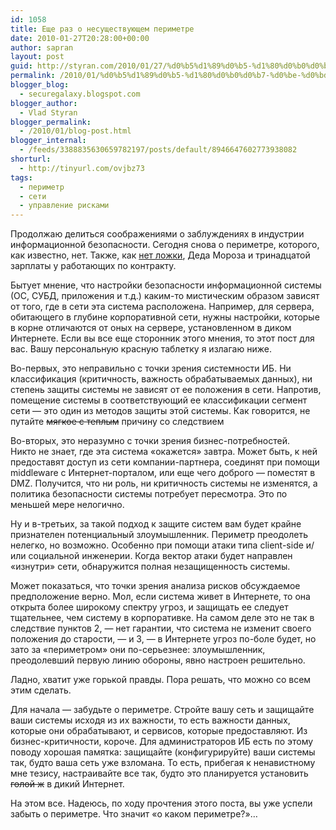 ```yaml
---
id: 1058
title: Еще раз о несуществующем периметре
date: 2010-01-27T20:28:00+00:00
author: sapran
layout: post
guid: http://styran.com/2010/01/27/%d0%b5%d1%89%d0%b5-%d1%80%d0%b0%d0%b7-%d0%be-%d0%bd%d0%b5%d1%81%d1%83%d1%89%d0%b5%d1%81%d1%82%d0%b2%d1%83%d1%8e%d1%89%d0%b5%d0%bc-%d0%bf%d0%b5%d1%80%d0%b8%d0%bc%d0%b5%d1%82%d1%80%d0%b5/
permalink: /2010/01/%d0%b5%d1%89%d0%b5-%d1%80%d0%b0%d0%b7-%d0%be-%d0%bd%d0%b5%d1%81%d1%83%d1%89%d0%b5%d1%81%d1%82%d0%b2%d1%83%d1%8e%d1%89%d0%b5%d0%bc-%d0%bf%d0%b5%d1%80%d0%b8%d0%bc%d0%b5%d1%82%d1%80%d0%b5/
blogger_blog:
  - securegalaxy.blogspot.com
blogger_author:
  - Vlad Styran
blogger_permalink:
  - /2010/01/blog-post.html
blogger_internal:
  - /feeds/3388835630659782197/posts/default/8946647602773938082
shorturl:
  - http://tinyurl.com/ovjbz73
tags:
  - периметр
  - сети
  - управление рисками
---
```

Продолжаю делиться соображениями о заблуждениях в индустрии информационной безопасности.&nbsp;Сегодня снова о периметре, которого, как известно, нет. Также, как [нет ложки](http://lozhki.net/), Деда Мороза и тринадцатой зарплаты у работающих по контракту.

Бытует мнение, что настройки безопасности информационной системы (ОС, СУБД, приложения и т.д.) каким-то мистическим образом зависят от того, где в сети эта система расположена. Например, для сервера, обитающего в глубине корпоративной сети, нужны настройки, которые в корне отличаются от оных на сервере, установленном в диком Интернете. Если вы все еще сторонник этого мнения, то этот пост для вас. Вашу персональную красную таблетку я излагаю ниже.

Во-первых, это неправильно с точки зрения системности ИБ. Ни классификация (критичность, важность обрабатываемых данных), ни степень защиты системы не зависят от ее положения в&nbsp;сети. Напротив, помещение системы в соответствующий ее классификации сегмент сети &#8212; это один из методов защиты этой системы. Как говорится, не путайте <strike>мягкое с теплым</strike> причину со следствием

Во-вторых, это неразумно с точки зрения бизнес-потребностей. Никто&nbsp;не знает, где эта система &#171;окажется&#187; завтра. Может быть, к ней предоставят доступ из сети компании-партнера, соединят при помощи middleware с Интернет-порталом, или еще чего доброго &#8212; поместят в DMZ. Получится, что ни роль, ни критичность системы не изменятся, а политика безопасности системы потребует пересмотра. Это по меньшей мере нелогично.

Ну и в-третьих, за такой подход к защите систем вам будет крайне признателен потенциальный злоумышленник. Периметр преодолеть нелегко, но возможно. Особенно при помощи атаки типа client-side и/или социальной инженерии. Когда вектор атаки будет направлен &#171;изнутри&#187; сети, обнаружится полная незащищенность системы.

Может показаться, что точки зрения анализа рисков обсуждаемое предположение верно. Мол, если система живет в Интернете, то она открыта более широкому спектру угроз, и защищать ее следует тщательнее, чем систему в корпоративке. На самом деле это не так в следствие пунктов 2, &#8212; нет гарантии, что система не изменит своего положения до старости, &#8212; и 3, &#8212; в Интернете угроз по-боле будет, но зато за &#171;периметром&#187; они по-серьезнее: злоумышленник, преодолевший первую линию обороны, явно настроен решительно.

Ладно, хватит уже горькой правды. Пора решать, что можно со всем этим сделать.

Для начала &#8212; забудьте о периметре. Стройте вашу сеть и защищайте ваши системы исходя из их важности, то есть важности данных, которые они обрабатывают, и&nbsp;сервисов, которые предоставляют. Из бизнес-критичности, короче. Для администраторов ИБ есть по этому поводу хорошая памятка: защищайте (конфигурируйте) ваши системы так, будто ваша сеть уже взломана. То есть, прибегая к ненавистному мне тезису, настраивайте все так, будто это планируется установить <strike>голой ж</strike> в дикий Интернет.

На этом все. Надеюсь, по ходу прочтения этого поста, вы уже успели забыть о периметре. Что значит &#171;о каком периметре?&#187;&#8230;

<div class="addtoany_share_save_container addtoany_content_bottom">
  <div class="a2a_kit a2a_kit_size_32 addtoany_list a2a_target" id="wpa2a_83">
    <a class="a2a_button_facebook" href="http://www.addtoany.com/add_to/facebook?linkurl=https%3A%2F%2Fblog.styran.com%2F2010%2F01%2F%25d0%25b5%25d1%2589%25d0%25b5-%25d1%2580%25d0%25b0%25d0%25b7-%25d0%25be-%25d0%25bd%25d0%25b5%25d1%2581%25d1%2583%25d1%2589%25d0%25b5%25d1%2581%25d1%2582%25d0%25b2%25d1%2583%25d1%258e%25d1%2589%25d0%25b5%25d0%25bc-%25d0%25bf%25d0%25b5%25d1%2580%25d0%25b8%25d0%25bc%25d0%25b5%25d1%2582%25d1%2580%25d0%25b5%2F&linkname=%D0%95%D1%89%D0%B5%20%D1%80%D0%B0%D0%B7%20%D0%BE%20%D0%BD%D0%B5%D1%81%D1%83%D1%89%D0%B5%D1%81%D1%82%D0%B2%D1%83%D1%8E%D1%89%D0%B5%D0%BC%20%D0%BF%D0%B5%D1%80%D0%B8%D0%BC%D0%B5%D1%82%D1%80%D0%B5" title="Facebook" rel="nofollow" target="_blank"></a><a class="a2a_button_twitter" href="http://www.addtoany.com/add_to/twitter?linkurl=https%3A%2F%2Fblog.styran.com%2F2010%2F01%2F%25d0%25b5%25d1%2589%25d0%25b5-%25d1%2580%25d0%25b0%25d0%25b7-%25d0%25be-%25d0%25bd%25d0%25b5%25d1%2581%25d1%2583%25d1%2589%25d0%25b5%25d1%2581%25d1%2582%25d0%25b2%25d1%2583%25d1%258e%25d1%2589%25d0%25b5%25d0%25bc-%25d0%25bf%25d0%25b5%25d1%2580%25d0%25b8%25d0%25bc%25d0%25b5%25d1%2582%25d1%2580%25d0%25b5%2F&linkname=%D0%95%D1%89%D0%B5%20%D1%80%D0%B0%D0%B7%20%D0%BE%20%D0%BD%D0%B5%D1%81%D1%83%D1%89%D0%B5%D1%81%D1%82%D0%B2%D1%83%D1%8E%D1%89%D0%B5%D0%BC%20%D0%BF%D0%B5%D1%80%D0%B8%D0%BC%D0%B5%D1%82%D1%80%D0%B5" title="Twitter" rel="nofollow" target="_blank"></a><a class="a2a_button_google_plus" href="http://www.addtoany.com/add_to/google_plus?linkurl=https%3A%2F%2Fblog.styran.com%2F2010%2F01%2F%25d0%25b5%25d1%2589%25d0%25b5-%25d1%2580%25d0%25b0%25d0%25b7-%25d0%25be-%25d0%25bd%25d0%25b5%25d1%2581%25d1%2583%25d1%2589%25d0%25b5%25d1%2581%25d1%2582%25d0%25b2%25d1%2583%25d1%258e%25d1%2589%25d0%25b5%25d0%25bc-%25d0%25bf%25d0%25b5%25d1%2580%25d0%25b8%25d0%25bc%25d0%25b5%25d1%2582%25d1%2580%25d0%25b5%2F&linkname=%D0%95%D1%89%D0%B5%20%D1%80%D0%B0%D0%B7%20%D0%BE%20%D0%BD%D0%B5%D1%81%D1%83%D1%89%D0%B5%D1%81%D1%82%D0%B2%D1%83%D1%8E%D1%89%D0%B5%D0%BC%20%D0%BF%D0%B5%D1%80%D0%B8%D0%BC%D0%B5%D1%82%D1%80%D0%B5" title="Google+" rel="nofollow" target="_blank"></a><a class="a2a_button_linkedin" href="http://www.addtoany.com/add_to/linkedin?linkurl=https%3A%2F%2Fblog.styran.com%2F2010%2F01%2F%25d0%25b5%25d1%2589%25d0%25b5-%25d1%2580%25d0%25b0%25d0%25b7-%25d0%25be-%25d0%25bd%25d0%25b5%25d1%2581%25d1%2583%25d1%2589%25d0%25b5%25d1%2581%25d1%2582%25d0%25b2%25d1%2583%25d1%258e%25d1%2589%25d0%25b5%25d0%25bc-%25d0%25bf%25d0%25b5%25d1%2580%25d0%25b8%25d0%25bc%25d0%25b5%25d1%2582%25d1%2580%25d0%25b5%2F&linkname=%D0%95%D1%89%D0%B5%20%D1%80%D0%B0%D0%B7%20%D0%BE%20%D0%BD%D0%B5%D1%81%D1%83%D1%89%D0%B5%D1%81%D1%82%D0%B2%D1%83%D1%8E%D1%89%D0%B5%D0%BC%20%D0%BF%D0%B5%D1%80%D0%B8%D0%BC%D0%B5%D1%82%D1%80%D0%B5" title="LinkedIn" rel="nofollow" target="_blank"></a><a class="a2a_dd addtoany_share_save" href="https://www.addtoany.com/share"></a>
  </div>
</div>